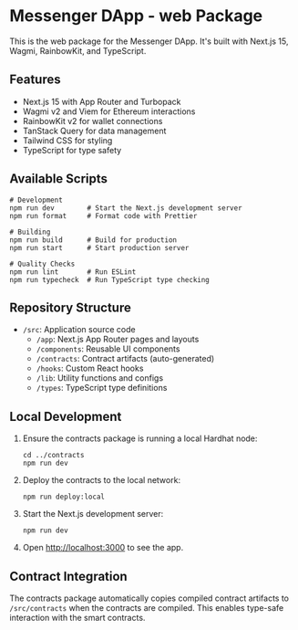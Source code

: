 # Messenger DApp - web Package

This is the web package for the Messenger DApp. It's built with Next.js 15, Wagmi, RainbowKit, and TypeScript.

## Features

- Next.js 15 with App Router and Turbopack
- Wagmi v2 and Viem for Ethereum interactions
- RainbowKit v2 for wallet connections
- TanStack Query for data management
- Tailwind CSS for styling
- TypeScript for type safety

## Available Scripts

```shell
# Development
npm run dev        # Start the Next.js development server
npm run format     # Format code with Prettier

# Building
npm run build      # Build for production
npm run start      # Start production server

# Quality Checks
npm run lint       # Run ESLint
npm run typecheck  # Run TypeScript type checking
```

## Repository Structure

- `/src`: Application source code
    - `/app`: Next.js App Router pages and layouts
    - `/components`: Reusable UI components
    - `/contracts`: Contract artifacts (auto-generated)
    - `/hooks`: Custom React hooks
    - `/lib`: Utility functions and configs
    - `/types`: TypeScript type definitions

## Local Development

1. Ensure the contracts package is running a local Hardhat node:
   ```
   cd ../contracts
   npm run dev
   ```

2. Deploy the contracts to the local network:
   ```
   npm run deploy:local
   ```

3. Start the Next.js development server:
   ```
   npm run dev
   ```

4. Open [http://localhost:3000](http://localhost:3000) to see the app.

## Contract Integration

The contracts package automatically copies compiled contract artifacts to `/src/contracts` when the contracts are
compiled. This enables type-safe interaction with the smart contracts.